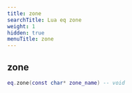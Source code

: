 ```yaml
---
title: zone
searchTitle: Lua eq zone
weight: 1
hidden: true
menuTitle: zone
---
```

## zone
```lua
eq.zone(const char* zone_name) -- void
```